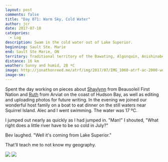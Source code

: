 ```yaml
---
layout: post
comments: false
title: "Day 071: Warm Sky, Cold Water"
author: jcr
date: 2017-07-10
categories:
  - Log
description: Swam in the cold water out of Lake Superior.
beginning: Sault Ste. Marie
end: Sault Ste Marie, ON
territory: Traditional territory of the Bawating, Algonquin, Anishinabek, Haudenosaunee, Ojibway, Odawa and Cree
distance: 16 km
weather: Sunny and humid, 28 ºC
image: http://jonathonreed.me/atrf/img/2017/07/IMG_1060-atrf-ac-2000-web.jpg
image-sm:
---
```


Spent the day working on pieces about <a href="http://jonathonreed.me/atrf/2017/07/10/shaylynn-anishinaabekwe/">Shaylynn</a> from Beausoleil First Nation and <a href="http://jonathonreed.me/atrf/2017/07/11/ruth-president/" target="blank">Ruth</a> from Arviat on the coast of Hudson Bay, as well as editing and uploading photos for future writing. In the evening we joined our wonderful host family on a boat to eat dinner on the still waters near Squirrel Island. Alec and I went swimming. The water was 17 ºC. 

I jumped out nearly as quickly as I had jumped in. "Man!" I shouted, "What right does a little river have to be so cold in July?"

Bev laughed. "Well it's coming from Lake Superior."

That'll teach me to not know my geography.

<img src="http://jonathonreed.me/atrf/img/2017/07/IMG_1057-atrf-ac-2000-web.jpg">

<img src="http://jonathonreed.me/atrf/img/2017/07/IMG_1123-atrf-ac-2000-web.jpg">